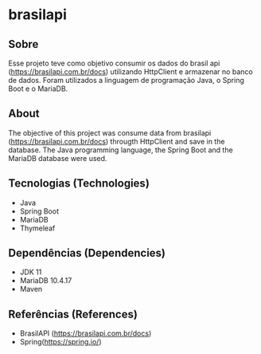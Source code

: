 # brasilapi

## Sobre

Esse projeto teve como objetivo consumir os dados do brasil api (https://brasilapi.com.br/docs)  utilizando HttpClient e armazenar no banco de dados. 
Foram utilizados a linguagem de programação Java, o Spring Boot e o MariaDB.

## About

The objective of this project was consume data from brasilapi (https://brasilapi.com.br/docs) througth HttpClient and save in the database.
The Java programming language, the Spring Boot and the MariaDB database were used.

## Tecnologias (Technologies)

- Java
- Spring Boot
- MariaDB 
- Thymeleaf

## Dependências (Dependencies)

- JDK 11
- MariaDB 10.4.17
- Maven

## Referências (References)
- BrasilAPI (https://brasilapi.com.br/docs)
- Spring(https://spring.io/)

